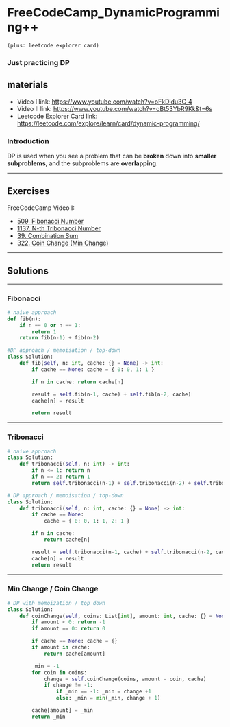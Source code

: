 # FreeCodeCamp_DynamicProgramming++

`(plus: leetcode explorer card)`

### Just practicing DP

## materials

- Video I link: https://www.youtube.com/watch?v=oFkDldu3C_4
- Video II link: https://www.youtube.com/watch?v=oBt53YbR9Kk&t=6s
- Leetcode Explorer Card link: https://leetcode.com/explore/learn/card/dynamic-programming/

### Introduction

DP is used when you see a problem that can be **broken** down into **smaller subproblems**, and the subproblems are **overlapping**.

---

## Exercises

FreeCodeCamp Video I:

- [509. Fibonacci Number](https://leetcode.com/problems/fibonacci-number/description/)
- [1137. N-th Tribonacci Number](https://leetcode.com/problems/n-th-tribonacci-number/)
- [39. Combination Sum](https://leetcode.com/problems/combination-sum/description/)
- [322. Coin Change (Min Change)](https://leetcode.com/problems/coin-change/description/)

---

## Solutions

---

### Fibonacci

```python
# naive approach
def fib(n):
    if n == 0 or n == 1:
        return 1
    return fib(n-1) + fib(n-2)
```

```python
#DP approach / memoisation / top-down
class Solution:
    def fib(self, n: int, cache: {} = None) -> int:
        if cache == None: cache = { 0: 0, 1: 1 }

        if n in cache: return cache[n]

        result = self.fib(n-1, cache) + self.fib(n-2, cache)
        cache[n] = result

        return result
```

---

### Tribonacci

```python
# naive approach
class Solution:
    def tribonacci(self, n: int) -> int:
        if n <= 1: return n
        if n == 2: return 1
        return self.tribonacci(n-1) + self.tribonacci(n-2) + self.tribonacci(n-3)
```

```python
# DP approach / memoisation / top-down
class Solution:
    def tribonacci(self, n: int, cache: {} = None) -> int:
        if cache == None:
            cache = { 0: 0, 1: 1, 2: 1 }

        if n in cache:
            return cache[n]

        result = self.tribonacci(n-1, cache) + self.tribonacci(n-2, cache) + self.tribonacci(n-3, cache)
        cache[n] = result
        return result
```

---

### Min Change / Coin Change

```python
# DP with memoization / top down
class Solution:
    def coinChange(self, coins: List[int], amount: int, cache: {} = None) -> int:
        if amount < 0: return -1
        if amount == 0: return 0

        if cache == None: cache = {}
        if amount in cache:
            return cache[amount]

        _min = -1
        for coin in coins:
            change = self.coinChange(coins, amount - coin, cache)
            if change != -1:
                if _min == -1: _min = change +1
                else: _min = min(_min, change + 1)

        cache[amount] = _min
        return _min
```
